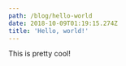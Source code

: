 ```yaml
---
path: /blog/hello-world
date: 2018-10-09T01:19:15.274Z
title: 'Hello, world!'
---
```

This is pretty cool!
